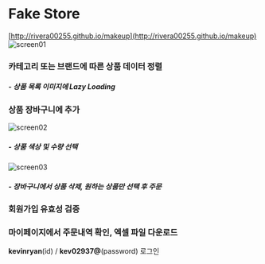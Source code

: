 # Fake Store

[http://rivera00255.github.io/makeup](http://rivera00255.github.io/makeup)
![screen01](https://user-images.githubusercontent.com/93629526/204417770-cf4defe3-41d3-4521-b6c6-6ed666fdbf81.jpg)

### 카테고리 또는 브랜드에 따른 상품 데이터 정렬

##### - 상품 목록 이미지에 Lazy Loading

### 상품 장바구니에 추가

![screen02](https://user-images.githubusercontent.com/93629526/204417867-2a1d638d-df25-4091-b121-9241be01117d.jpg)

##### - 상품 색상 및 수량 선택

![screen03](https://user-images.githubusercontent.com/93629526/204417872-7a44fdbe-7afb-439a-804d-179044664bfc.jpg)

##### - 장바구니에서 상품 삭제, 원하는 상품만 선택 후 주문

### 회원가입 유효성 검증

### 마이페이지에서 주문내역 확인, 엑셀 파일 다운로드

**kevinryan**(id) / **kev02937@**(password) 로그인
